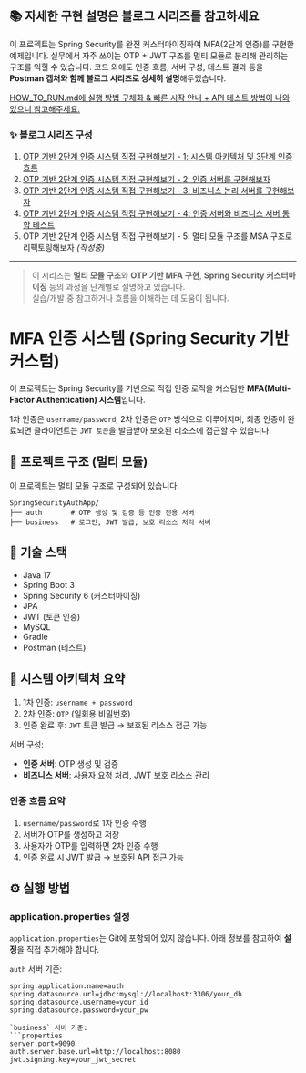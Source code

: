 ## 📚 자세한 구현 설명은 블로그 시리즈를 참고하세요

이 프로젝트는 Spring Security를 완전 커스터마이징하여 MFA(2단계 인증)를 구현한 예제입니다.
실무에서 자주 쓰이는 OTP + JWT 구조를 멀티 모듈로 분리해 관리하는 구조를 익힐 수 있습니다.
코드 외에도 인증 흐름, 서버 구성, 테스트 결과 등을 **Postman 캡처와 함께 블로그 시리즈로 상세히 설명**해두었습니다.

[HOW_TO_RUN.md에 실행 방법 구체화 & 빠른 시작 안내 + API 테스트 방법이 나와있으니 참고해주세요.](https://github.com/grapeppodo/SpringSecurityAuthApp/blob/main/HOW_TO_RUN.md)

### ✨ 블로그 시리즈 구성

1. [OTP 기반 2단계 인증 시스템 직접 구현해보기 - 1: 시스템 아키텍처 및 3단계 인증 흐름](https://dandev.tistory.com/entry/OTP-%EA%B8%B0%EB%B0%98-2%EB%8B%A8%EA%B3%84-%EC%9D%B8%EC%A6%9D-%EC%8B%9C%EC%8A%A4%ED%85%9C-%EC%A7%81%EC%A0%91-%EA%B5%AC%ED%98%84%ED%95%B4%EB%B3%B4%EA%B8%B0-1-%EC%8B%9C%EC%8A%A4%ED%85%9C-%EC%95%84%ED%82%A4%ED%85%8D%EC%B2%98-%EB%B0%8F-3%EB%8B%A8%EA%B3%84-%EC%9D%B8%EC%A6%9D-%ED%9D%90%EB%A6%84)
2. [OTP 기반 2단계 인증 시스템 직접 구현해보기 - 2: 인증 서버를 구현해보자](https://dandev.tistory.com/entry/OTP-%EA%B8%B0%EB%B0%98-2%EB%8B%A8%EA%B3%84-%EC%9D%B8%EC%A6%9D-%EC%8B%9C%EC%8A%A4%ED%85%9C-%EC%A7%81%EC%A0%91-%EA%B5%AC%ED%98%84%ED%95%B4%EB%B3%B4%EA%B8%B0-2-%EC%9D%B8%EC%A6%9D-%EC%84%9C%EB%B2%84%EB%A5%BC-%EA%B5%AC%ED%98%84%ED%95%B4%EB%B3%B4%EC%9E%90)
3. [OTP 기반 2단계 인증 시스템 직접 구현해보기 - 3: 비즈니스 논리 서버를 구현해보자](https://dandev.tistory.com/entry/OTP-%EA%B8%B0%EB%B0%98-2%EB%8B%A8%EA%B3%84-%EC%9D%B8%EC%A6%9D-%EC%8B%9C%EC%8A%A4%ED%85%9C-%EC%A7%81%EC%A0%91-%EA%B5%AC%ED%98%84%ED%95%B4%EB%B3%B4%EA%B8%B0-3-%EB%B9%84%EC%A6%88%EB%8B%88%EC%8A%A4-%EB%85%BC%EB%A6%AC-%EC%84%9C%EB%B2%84%EB%A5%BC-%EA%B5%AC%ED%98%84%ED%95%B4%EB%B3%B4%EC%9E%90)
4. [OTP 기반 2단계 인증 시스템 직접 구현해보기 - 4: 인증 서버와 비즈니스 서버 통합 테스트](https://dandev.tistory.com/entry/OTP-%EA%B8%B0%EB%B0%98-2%EB%8B%A8%EA%B3%84-%EC%9D%B8%EC%A6%9D-%EC%8B%9C%EC%8A%A4%ED%85%9C-%EC%A7%81%EC%A0%91-%EA%B5%AC%ED%98%84%ED%95%B4%EB%B3%B4%EA%B8%B0-4-%EC%9D%B8%EC%A6%9D-%EC%84%9C%EB%B2%84%EC%99%80-%EB%B9%84%EC%A6%88%EB%8B%88%EC%8A%A4-%EB%85%BC%EB%A6%AC-%EC%84%9C%EB%B2%84%EA%B0%80-%EC%9E%98-%EB%8F%99%EC%9E%91%ED%95%98%EB%8A%94%EC%A7%80-%ED%99%95%EC%9D%B8%ED%95%B4%EB%B3%B4%EC%9E%90)
5. OTP 기반 2단계 인증 시스템 직접 구현해보기 - 5: 멀티 모듈 구조를 MSA 구조로 리팩토링해보자 *(작성중)*

---

> 이 시리즈는 **멀티 모듈 구조**와 **OTP 기반 MFA 구현**, **Spring Security 커스터마이징** 등의 과정을 단계별로 설명하고 있습니다.  
> 실습/개발 중 참고하거나 흐름을 이해하는 데 도움이 됩니다.


# MFA 인증 시스템 (Spring Security 기반 커스텀)

이 프로젝트는 Spring Security를 기반으로 직접 인증 로직을 커스텀한 **MFA(Multi-Factor Authentication) 시스템**입니다.

1차 인증은 `username/password`, 2차 인증은 `OTP` 방식으로 이루어지며, 최종 인증이 완료되면 클라이언트는 `JWT 토큰`을 발급받아 보호된 리소스에 접근할 수 있습니다.



## 📁 프로젝트 구조 (멀티 모듈)

이 프로젝트는 멀티 모듈 구조로 구성되어 있습니다.

```
SpringSecurityAuthApp/
├── auth       # OTP 생성 및 검증 등 인증 전용 서버
├── business   # 로그인, JWT 발급, 보호 리소스 처리 서버
```

## 🔧 기술 스택

- Java 17
- Spring Boot 3
- Spring Security 6 (커스터마이징)
- JPA 
- JWT (토큰 인증)
- MySQL
- Gradle
- Postman (테스트)

## 🧱 시스템 아키텍처 요약
1. 1차 인증: `username + password`
2. 2차 인증: `OTP` (일회용 비밀번호)
3. 인증 완료 후: `JWT` 토큰 발급 → 보호된 리소스 접근 가능


서버 구성:
- **인증 서버**: OTP 생성 및 검증
- **비즈니스 서버**: 사용자 요청 처리, JWT 보호 리소스 관리


### 인증 흐름 요약

1. `username/password`로 1차 인증 수행
2. 서버가 OTP를 생성하고 저장
3. 사용자가 OTP를 입력하면 2차 인증 수행
4. 인증 완료 시 JWT 발급 → 보호된 API 접근 가능

## ⚙️ 실행 방법

### application.properties 설정

`application.properties`는 Git에 포함되어 있지 않습니다. 
아래 정보를 참고하여 **설정**을 직접 추가해야 합니다.

`auth` 서버 기준:
```properties
spring.application.name=auth
spring.datasource.url=jdbc:mysql://localhost:3306/your_db
spring.datasource.username=your_id
spring.datasource.password=your_pw

`business` 서버 기준:
```properties
server.port=9090
auth.server.base.url=http://localhost:8080
jwt.signing.key=your_jwt_secret
